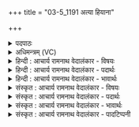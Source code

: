 +++
title = "03-5_1191 अत्या हियाना"

+++
<details><summary>पदपाठः</summary>

अ꣡त्याः꣢꣯। हि꣣यानाः꣢। न। हे꣣तृ꣡भिः꣢। अ꣡सृ꣢꣯ग्रम्। वा꣡ज꣢꣯सातये। वा꣡ज꣢꣯। सा꣣तये। वि꣢। वा꣡र꣢꣯म्। अ꣡व्य꣢꣯म्। आ꣣श꣡वः꣢। ११९१।
</details>

<details><summary>अधिमन्त्रम् (VC)</summary>

- पवमानः सोमः
- असितः काश्यपो देवलो वा
- गायत्री
- षड्जः
</details>

<details><summary>हिन्दी : आचार्य रामनाथ वेदालंकार - विषयः</summary>

अब आनन्द-रसों का वर्णन करते हैं।
</details>

<details><summary>हिन्दी : आचार्य रामनाथ वेदालंकार - पदार्थः</summary>

पदार्थान्वयभाषाः -  (वाजसातये) संग्राम के लिए (हेतृभिः) प्रेरक योद्धाओं से (हियानाः) प्रेरित किये जाते हुए (अत्याः न) घोड़ों के समान (हेतृभिः) प्रेरक योगाभ्यासों से (हियानाः) प्रेरित किये जाते हुए (आशवः) वेगगामी सोम अर्थात् परमानन्दरस (वाजसातये) बल देने के लिए (वारम्) दोषनिवारक, (अव्यम्) अविनश्वर जीवात्मा के प्रति (वि असृग्रम्) छोड़े जा रहे हैं ॥५॥ यहाँ श्लिष्टोपमा अलङ्कार है ॥५॥
</details>

<details><summary>हिन्दी : आचार्य रामनाथ वेदालंकार - भावार्थः</summary>

भावार्थभाषाः -  शीघ्रगामी बलवान् घोड़े जैसे युद्ध में विजय के साधन बनते हैं,वैसे ही योगाभ्यास से उत्पन्न किये गए परम आनन्द बल-प्रदान में कारण बनते हैं ॥५॥
</details>

<details><summary>संस्कृत : आचार्य रामनाथ वेदालंकार - विषयः</summary>

अथानन्दरसान् वर्णयति।
</details>

<details><summary>संस्कृत : आचार्य रामनाथ वेदालंकार - पदार्थः</summary>

पदार्थान्वयभाषाः -  (वाजसातये) संग्रामाय। [वाजसातिः इति संग्रामनाम। निघं० २।१७।] (हेतृभिः) प्रेरकैः योद्धृभिः (हियानाः) प्रेर्यमाणाः। [हि गतौ वृद्धौ च, कर्मणि रूपम्।] (अत्याः२ न) अश्वाः इव। [अत्यः इत्यश्वनाम। निघं० १।१४।] (हेतृभिः) प्रेरकैः योगाभ्यासैः (हियानाः) प्रेर्यमाणाः (आशवः) आशुगामिनः सोमाः परमानन्दरसाः (वाजसातये) बलप्रदानाय (वारम्) दोषनिवारकम् (अव्यम्) अव्ययम् अविनश्वरं जीवात्मानं प्रति (वि असृग्रम्) विसृज्यन्ते ॥५॥ अत्र श्लिष्टोपमालङ्कारः ॥५॥
</details>

<details><summary>संस्कृत : आचार्य रामनाथ वेदालंकार - भावार्थः</summary>

भावार्थभाषाः -  क्षिप्रगामिनो बलवन्तोऽश्वा यथा संग्रामे विजयसाधनतां यान्ति तथा योगाभ्यासजनिताः परमानन्दा आत्मबलप्रदाने कारणतां प्रपद्यन्ते ॥५॥
</details>

<details><summary>संस्कृत : आचार्य रामनाथ वेदालंकार - पादटिप्पनी</summary>

टिप्पणी:   १. ऋ० ९।१३।६। २. सायणस्तु ‘अति आ’ इति विच्छिद्य व्याख्यातवान्, तत्तु पदकारविरुद्धम्। ऋग्वेदभाष्ये तु तेनापि ‘अत्याः न अश्वाः इव’ इत्युचितमेव व्याख्यातम्। अत्राह सामश्रमी—“व्यत्यसृग्रम् इत्यत्र ऋगादिपादाद् ‘अति’ इत्युपसर्गः, ऋक्तृतीयपादाद् ‘वि’ इत्युपसर्गश्च सङ्गृहीतः ‘व्यत्या’ इति श्रुतौ ‘आ’ पदस्यानर्थक्यमपि स्वीकृतमाचार्येण (सायणेन)। विवरणकृता तु ‘अहि’ नाम दानव इत्यादिना व्याख्यातम्। परन्तूभयविधमेव व्याख्यानं पदग्रन्थविरुद्धत्वादुपेक्षणीयम्। तत्र हि ‘अ꣡त्याः, हि꣣यानाः꣡’, इति पाठदर्शनात्” इति।
</details>